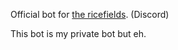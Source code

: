 Official bot for [the ricefields](https://stebulolus.xyz/redir/rice). (Discord)


This bot is my private bot but eh.
